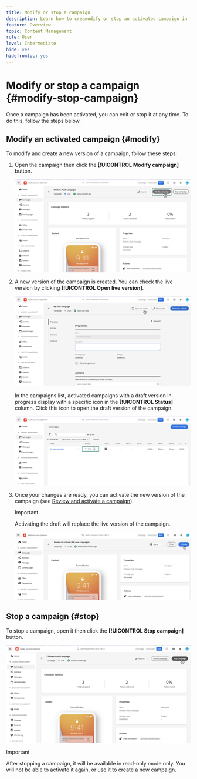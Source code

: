 ```yaml
---
title: Modify or stop a campaign
description: Learn how to creamodify or stop an activated campaign in [!DNL Journey Optimizer]
feature: Overview
topic: Content Management
role: User
level: Intermediate
hide: yes
hidefromtoc: yes
---
```


# Modify or stop a campaign {#modify-stop-campaign}

Once a campaign has been activated, you can edit or stop it at any time. To do this, follow the steps below.

## Modify an activated campaign {#modify}

To modify and create a new version of a campaign, follow these steps:

1. Open the campaign then click the **[!UICONTROL Modify campaign]** button.

    ![](assets/create-campaign-edit.png)

1. A new version of the campaign is created. You can check the live version by clicking **[!UICONTROL Open live version]**.

    ![](assets/create-campaign-draft.png)

    In the campaigns list, activated campaigns with a draft version in progress display with a specific icon in the **[!UICONTROL Status]** column. Click this icon to open the draft version of the campaign.

    ![](assets/create-campaign-edit-list.png)

1. Once your changes are ready, you can activate the new version of the campaign (see [Review and activate a campaign](create-campaign.md#review-activate)).

    >[!IMPORTANT]
    >
    >Activating the draft will replace the live version of the campaign.

    ![](assets/create-campaign-activate-draft.png)

## Stop a campaign {#stop}

To stop a campaign, open it then click the **[!UICONTROL Stop campaign]** button.

![](assets/create-campaign-stop.png)

>[!IMPORTANT]
>
>After stopping a campaign, it will be available in read-only mode only. You will not be able to activate it again, or use it to create a new campaign.
